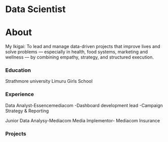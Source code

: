 # Data Scientist 
# About
My Ikigai: To lead and manage data-driven projects that improve lives and solve problems — especially in health, food systems, marketing and wellness — by combining empathy, strategy, and structured execution.

### Education
Strathmore university
Limuru Girls School

### Experience
Data Analyst-Essencemediacom
-Dashboard development lead
-Campaign Strategy & Reporting

Junior Data Analysy-Mediacom
Media Implementor- Mediacom
Insurance 


### Projects
